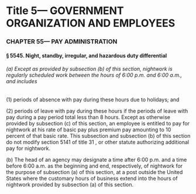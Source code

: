 
# Title 5— GOVERNMENT ORGANIZATION AND EMPLOYEES
### CHAPTER 55— PAY ADMINISTRATION
#### § 5545. Night, standby, irregular, and hazardous duty differential
###### (a) Except as provided by subsection (b) of this section, nightwork is regularly scheduled work between the hours of 6:00 p.m. and 6:00 a.m., and includes

(1) periods of absence with pay during these hours due to holidays; and

(2) periods of leave with pay during these hours if the periods of leave with pay during a pay period total less than 8 hours. Except as otherwise provided by subsection (c) of this section, an employee is entitled to pay for nightwork at his rate of basic pay plus premium pay amounting to 10 percent of that basic rate. This subsection and subsection (b) of this section do not modify section 5141 of title 31 , or other statute authorizing additional pay for nightwork.

(b) The head of an agency may designate a time after 6:00 p.m. and a time before 6:00 a.m. as the beginning and end, respectively, of nightwork for the purpose of subsection (a) of this section, at a post outside the United States where the customary hours of business extend into the hours of nightwork provided by subsection (a) of this section.
